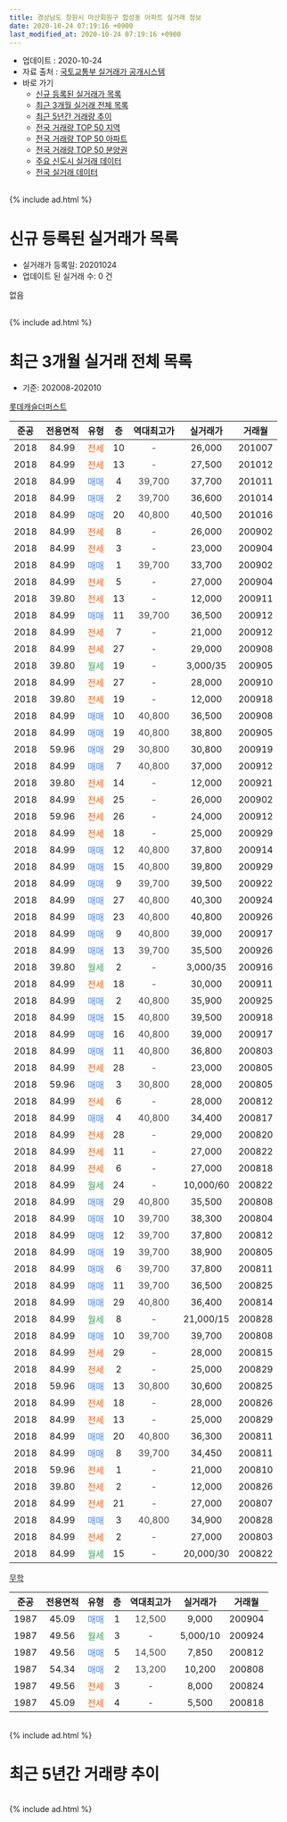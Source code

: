 ```yaml
---
title: 경상남도 창원시 마산회원구 합성동 아파트 실거래 정보
date: 2020-10-24 07:19:16 +0900
last_modified_at: 2020-10-24 07:19:16 +0900
---
```


* 업데이트 : 2020-10-24
* 자료 출처 : [국토교통부 실거래가 공개시스템](http://rt.molit.go.kr)
* 바로 가기
    * [신규 등록된 실거래가 목록](#신규-등록된-실거래가-목록)
    * [최근 3개월 실거래 전체 목록](#최근-3개월-실거래-전체-목록)
    * [최근 5년간 거래량 추이](#최근-5년간-거래량-추이)
    * [전국 거래량 TOP 50 지역](https://inasie.github.io/apt-trade-info/최근-3개월-전국에서-가장-거래가-많이-발생한-지역)
    * [전국 거래량 TOP 50 아파트](https://inasie.github.io/apt-trade-info/최근-3개월-전국에서-가장-거래가-많이-발생한-아파트)
    * [전국 거래량 TOP 50 분양권](https://inasie.github.io/apt-trade-info/최근-3개월-전국에서-가장-거래가-많이-발생한-분양권)
    * [주요 신도시 실거래 데이터](https://inasie.github.io/apt-trade-info/주요-신도시)
    * [전국 실거래 데이터](https://inasie.github.io/apt-trade-info/전국)
<br>
{% include ad.html %}
<br>

# 신규 등록된 실거래가 목록
* 실거래가 등록일: 20201024
* 업데이트 된 실거래 수: 0 건

없음

<br>
{% include ad.html %}
<br>

# 최근 3개월 실거래 전체 목록
* 기준: 202008-202010


[롯데캐슬더퍼스트](https://search.naver.com/search.naver?query=%EA%B2%BD%EC%83%81%EB%82%A8%EB%8F%84+%EC%B0%BD%EC%9B%90%EC%8B%9C+%EB%A7%88%EC%82%B0%ED%9A%8C%EC%9B%90%EA%B5%AC+%ED%95%A9%EC%84%B1%EB%8F%99+%EB%A1%AF%EB%8D%B0%EC%BA%90%EC%8A%AC%EB%8D%94%ED%8D%BC%EC%8A%A4%ED%8A%B8)

|준공|전용면적|유형|층|역대최고가|실거래가|거래월|
|:---:|:---:|:---:|:---:|:---:|:---:|:---:|
|2018|84.99|<span style="color:#ff5a00">전세</span>|10|<span style="color:#444444">-</span>|26,000|201007|
|2018|84.99|<span style="color:#ff5a00">전세</span>|13|<span style="color:#444444">-</span>|27,500|201012|
|2018|84.99|<span style="color:#4285f3">매매</span>|4|<span style="color:#444444">39,700</span>|37,700|201011|
|2018|84.99|<span style="color:#4285f3">매매</span>|2|<span style="color:#444444">39,700</span>|36,600|201014|
|2018|84.99|<span style="color:#4285f3">매매</span>|20|<span style="color:#444444">40,800</span>|40,500|201016|
|2018|84.99|<span style="color:#ff5a00">전세</span>|8|<span style="color:#444444">-</span>|26,000|200902|
|2018|84.99|<span style="color:#ff5a00">전세</span>|3|<span style="color:#444444">-</span>|23,000|200904|
|2018|84.99|<span style="color:#4285f3">매매</span>|1|<span style="color:#444444">39,700</span>|33,700|200902|
|2018|84.99|<span style="color:#ff5a00">전세</span>|5|<span style="color:#444444">-</span>|27,000|200904|
|2018|39.80|<span style="color:#ff5a00">전세</span>|13|<span style="color:#444444">-</span>|12,000|200911|
|2018|84.99|<span style="color:#4285f3">매매</span>|11|<span style="color:#444444">39,700</span>|36,500|200912|
|2018|84.99|<span style="color:#ff5a00">전세</span>|7|<span style="color:#444444">-</span>|21,000|200912|
|2018|84.99|<span style="color:#ff5a00">전세</span>|27|<span style="color:#444444">-</span>|29,000|200908|
|2018|39.80|<span style="color:#34a853">월세</span>|19|<span style="color:#444444">-</span>|3,000/35|200905|
|2018|84.99|<span style="color:#ff5a00">전세</span>|27|<span style="color:#444444">-</span>|28,000|200910|
|2018|39.80|<span style="color:#ff5a00">전세</span>|19|<span style="color:#444444">-</span>|12,000|200918|
|2018|84.99|<span style="color:#4285f3">매매</span>|10|<span style="color:#444444">40,800</span>|36,500|200908|
|2018|84.99|<span style="color:#4285f3">매매</span>|19|<span style="color:#444444">40,800</span>|38,800|200905|
|2018|59.96|<span style="color:#4285f3">매매</span>|29|<span style="color:#444444">30,800</span>|30,800|200919|
|2018|84.99|<span style="color:#4285f3">매매</span>|7|<span style="color:#444444">40,800</span>|37,000|200912|
|2018|39.80|<span style="color:#ff5a00">전세</span>|14|<span style="color:#444444">-</span>|12,000|200921|
|2018|84.99|<span style="color:#ff5a00">전세</span>|25|<span style="color:#444444">-</span>|26,000|200902|
|2018|59.96|<span style="color:#ff5a00">전세</span>|26|<span style="color:#444444">-</span>|24,000|200912|
|2018|84.99|<span style="color:#ff5a00">전세</span>|18|<span style="color:#444444">-</span>|25,000|200929|
|2018|84.99|<span style="color:#4285f3">매매</span>|12|<span style="color:#444444">40,800</span>|37,800|200914|
|2018|84.99|<span style="color:#4285f3">매매</span>|15|<span style="color:#444444">40,800</span>|39,800|200929|
|2018|84.99|<span style="color:#4285f3">매매</span>|9|<span style="color:#444444">39,700</span>|39,500|200922|
|2018|84.99|<span style="color:#4285f3">매매</span>|27|<span style="color:#444444">40,800</span>|40,300|200924|
|2018|84.99|<span style="color:#4285f3">매매</span>|23|<span style="color:#444444">40,800</span>|40,800|200926|
|2018|84.99|<span style="color:#4285f3">매매</span>|9|<span style="color:#444444">40,800</span>|39,000|200917|
|2018|84.99|<span style="color:#4285f3">매매</span>|13|<span style="color:#444444">39,700</span>|35,500|200926|
|2018|39.80|<span style="color:#34a853">월세</span>|2|<span style="color:#444444">-</span>|3,000/35|200916|
|2018|84.99|<span style="color:#ff5a00">전세</span>|18|<span style="color:#444444">-</span>|30,000|200911|
|2018|84.99|<span style="color:#4285f3">매매</span>|2|<span style="color:#444444">40,800</span>|35,900|200925|
|2018|84.99|<span style="color:#4285f3">매매</span>|15|<span style="color:#444444">40,800</span>|39,500|200918|
|2018|84.99|<span style="color:#4285f3">매매</span>|16|<span style="color:#444444">40,800</span>|39,000|200917|
|2018|84.99|<span style="color:#4285f3">매매</span>|11|<span style="color:#444444">40,800</span>|36,800|200803|
|2018|84.99|<span style="color:#ff5a00">전세</span>|28|<span style="color:#444444">-</span>|23,000|200805|
|2018|59.96|<span style="color:#4285f3">매매</span>|3|<span style="color:#444444">30,800</span>|28,000|200805|
|2018|84.99|<span style="color:#ff5a00">전세</span>|6|<span style="color:#444444">-</span>|28,000|200812|
|2018|84.99|<span style="color:#4285f3">매매</span>|4|<span style="color:#444444">40,800</span>|34,400|200817|
|2018|84.99|<span style="color:#ff5a00">전세</span>|28|<span style="color:#444444">-</span>|29,000|200820|
|2018|84.99|<span style="color:#ff5a00">전세</span>|11|<span style="color:#444444">-</span>|27,000|200822|
|2018|84.99|<span style="color:#ff5a00">전세</span>|6|<span style="color:#444444">-</span>|27,000|200818|
|2018|84.99|<span style="color:#34a853">월세</span>|24|<span style="color:#444444">-</span>|10,000/60|200822|
|2018|84.99|<span style="color:#4285f3">매매</span>|29|<span style="color:#444444">40,800</span>|35,500|200808|
|2018|84.99|<span style="color:#4285f3">매매</span>|10|<span style="color:#444444">39,700</span>|38,300|200804|
|2018|84.99|<span style="color:#4285f3">매매</span>|12|<span style="color:#444444">39,700</span>|37,800|200812|
|2018|84.99|<span style="color:#4285f3">매매</span>|19|<span style="color:#444444">39,700</span>|38,900|200805|
|2018|84.99|<span style="color:#4285f3">매매</span>|6|<span style="color:#444444">39,700</span>|37,800|200811|
|2018|84.99|<span style="color:#4285f3">매매</span>|11|<span style="color:#444444">39,700</span>|36,500|200825|
|2018|84.99|<span style="color:#4285f3">매매</span>|29|<span style="color:#444444">40,800</span>|36,400|200814|
|2018|84.99|<span style="color:#34a853">월세</span>|8|<span style="color:#444444">-</span>|21,000/15|200828|
|2018|84.99|<span style="color:#4285f3">매매</span>|10|<span style="color:#444444">39,700</span>|39,700|200808|
|2018|84.99|<span style="color:#ff5a00">전세</span>|29|<span style="color:#444444">-</span>|28,000|200815|
|2018|84.99|<span style="color:#ff5a00">전세</span>|2|<span style="color:#444444">-</span>|25,000|200829|
|2018|59.96|<span style="color:#4285f3">매매</span>|13|<span style="color:#444444">30,800</span>|30,600|200825|
|2018|84.99|<span style="color:#ff5a00">전세</span>|18|<span style="color:#444444">-</span>|28,000|200826|
|2018|84.99|<span style="color:#ff5a00">전세</span>|13|<span style="color:#444444">-</span>|25,000|200829|
|2018|84.99|<span style="color:#4285f3">매매</span>|20|<span style="color:#444444">40,800</span>|36,300|200811|
|2018|84.99|<span style="color:#4285f3">매매</span>|8|<span style="color:#444444">39,700</span>|34,450|200811|
|2018|59.96|<span style="color:#ff5a00">전세</span>|1|<span style="color:#444444">-</span>|21,000|200810|
|2018|39.80|<span style="color:#ff5a00">전세</span>|2|<span style="color:#444444">-</span>|12,000|200826|
|2018|84.99|<span style="color:#ff5a00">전세</span>|21|<span style="color:#444444">-</span>|27,000|200807|
|2018|84.99|<span style="color:#4285f3">매매</span>|3|<span style="color:#444444">40,800</span>|34,900|200828|
|2018|84.99|<span style="color:#ff5a00">전세</span>|2|<span style="color:#444444">-</span>|27,000|200803|
|2018|84.99|<span style="color:#34a853">월세</span>|15|<span style="color:#444444">-</span>|20,000/30|200822|


<script async src="//pagead2.googlesyndication.com/pagead/js/adsbygoogle.js"></script>
<!-- 기본 -->
<ins class="adsbygoogle"
     style="display:block"
     data-ad-client="ca-pub-2446590836940007"
     data-ad-slot="1659523306"
     data-ad-format="auto"
     data-full-width-responsive="true"></ins>
<script>
(adsbygoogle = window.adsbygoogle || []).push({});
</script>


[무학](https://search.naver.com/search.naver?query=%EA%B2%BD%EC%83%81%EB%82%A8%EB%8F%84+%EC%B0%BD%EC%9B%90%EC%8B%9C+%EB%A7%88%EC%82%B0%ED%9A%8C%EC%9B%90%EA%B5%AC+%ED%95%A9%EC%84%B1%EB%8F%99+%EB%AC%B4%ED%95%99)

|준공|전용면적|유형|층|역대최고가|실거래가|거래월|
|:---:|:---:|:---:|:---:|:---:|:---:|:---:|
|1987|45.09|<span style="color:#4285f3">매매</span>|1|<span style="color:#444444">12,500</span>|9,000|200904|
|1987|49.56|<span style="color:#34a853">월세</span>|3|<span style="color:#444444">-</span>|5,000/10|200924|
|1987|49.56|<span style="color:#4285f3">매매</span>|5|<span style="color:#444444">14,500</span>|7,850|200812|
|1987|54.34|<span style="color:#4285f3">매매</span>|2|<span style="color:#444444">13,200</span>|10,200|200808|
|1987|49.56|<span style="color:#ff5a00">전세</span>|3|<span style="color:#444444">-</span>|8,000|200824|
|1987|45.09|<span style="color:#ff5a00">전세</span>|4|<span style="color:#444444">-</span>|5,500|200818|


<br>
{% include ad.html %}
<br>

# 최근 5년간 거래량 추이


<div style="width:100%;">
    <canvas id="deal_progress" height="200"></canvas>
</div>

<script>
new Chart(document.getElementById("deal_progress"), {
    type: 'line',
    data: {
        labels: ['201510','201511','201512','201601','201602','201603','201604','201605','201606','201607','201608','201609','201610','201611','201612','201701','201702','201703','201704','201705','201706','201707','201708','201709','201710','201711','201712','201801','201802','201803','201804','201805','201806','201807','201808','201809','201810','201811','201812','201901','201902','201903','201904','201905','201906','201907','201908','201909','201910','201911','201912','202001','202002','202003','202004','202005','202006','202007','202008','202009','202010'],
        datasets: [{
            label: '매매',
            pointRadius: 1,
            data: [8, 7, 6, 2, 5, 4, 5, 1, 2, 3, 8, 12, 0, 5, 2, 4, 5, 5, 4, 2, 1, 2, 5, 1, 3, 1, 3, 6, 7, 7, 12, 15, 16, 18, 7, 3, 4, 4, 1, 1, 2, 8, 13, 13, 4, 7, 3, 6, 9, 9, 13, 5, 9, 8, 8, 18, 37, 23, 17, 17, 3],
            borderColor: "rgba(255, 201, 14, 1)",
            backgroundColor: "rgba(255, 201, 14, 0.5)",
            fill: false,
            lineTension: 0
        },{
            label: '전월세',
            pointRadius: 1,
            data: [1, 3, 4, 0, 5, 4, 2, 8, 2, 3, 2, 3, 4, 0, 2, 5, 1, 2, 2, 2, 2, 2, 2, 2, 1, 2, 2, 2, 3, 4, 1, 4, 4, 2, 3, 2, 5, 2, 2, 3, 5, 4, 7, 3, 6, 5, 6, 2, 3, 5, 8, 7, 10, 15, 4, 12, 17, 35, 18, 16, 2],
            borderColor: "rgba(0, 141, 185, 1)",
            backgroundColor: "rgba(0, 141, 185, 0.5)",
            fill: false,
            lineTension: 0
        }
        ]
    },
    options: {
        responsive: true,
        title: {
            display: false
        },
        tooltips: {
            mode: 'index',
            intersect: false
        },
        hover: {
            mode: 'nearest',
            intersect: true
        },
        scales: {
            xAxes: [{
                display: true,
                scaleLabel: {
                    display: true,
                    labelString: '년/월'
                }
            }],
            yAxes: [{
                display: true,
                ticks: {
                    suggestedMin: 0,
                },
                scaleLabel: {
                    display: true,
                    labelString: '실거래 수'
                }
            }]
        }
    }
});

</script>


<br>
{% include ad.html %}
<br>

